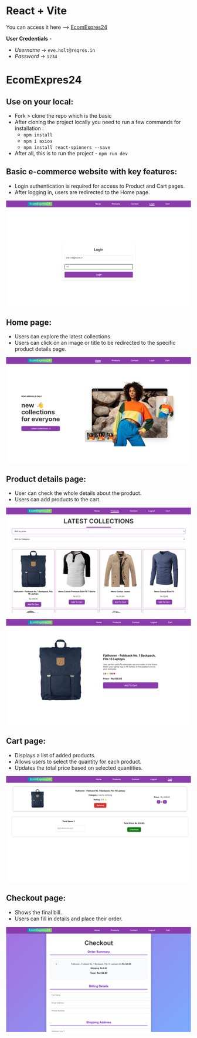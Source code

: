 # React + Vite

You can access it here --> [EcomExpres24](https://e-com-express24.netlify.app/)

**User Credentials** - 
- *Username* -> `eve.holt@reqres.in`
- *Password* -> `1234`

# EcomExpres24

## Use on your local:
- Fork > clone the repo which is the basic
- After cloning the project locally you need to run a few commands for installation :
    - `npm install`
    - `npm i axios`
    - `npm install react-spinners --save`
- After all, this is to run the project - `npm run dev` 

## Basic e-commerce website with key features:
- Login authentication is required for access to Product and Cart pages.
- After logging in, users are redirected to the Home page.

![im2](./static/ScreenShots/img2.png)

## Home page:
- Users can explore the latest collections.
- Users can click on an image or title to be redirected to the specific product details page.

![im1](./static/ScreenShots/img1.png)

## Product details page:
- User can check the whole details about the product.
- Users can add products to the cart.

![im3](./static/ScreenShots/img3.png)

![im4](./static/ScreenShots/img4.png)


## Cart page:
- Displays a list of added products.
- Allows users to select the quantity for each product.
- Updates the total price based on selected quantities.

![im5](./static/ScreenShots/img5.png)


## Checkout page:
- Shows the final bill.
- Users can fill in details and place their order.

![im6](./static/ScreenShots/img6.png)

